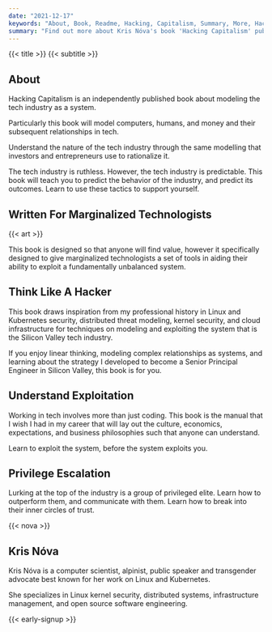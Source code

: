 ```yaml
---
date: "2021-12-17"
keywords: "About, Book, Readme, Hacking, Capitalism, Summary, More, HackingCapitalism, Kris Nova, Nonfiction"
summary: "Find out more about Kris Nóva's book 'Hacking Capitalism' published 2022."
---
```


{{< title >}}
{{< subtitle >}}

## About

Hacking Capitalism is an independently published book about modeling the tech industry as a system.

Particularly this book will model computers, humans, and money and their subsequent relationships in tech.

Understand the nature of the tech industry through the same modelling that investors and entrepreneurs use to rationalize it.

The tech industry is ruthless. However, the tech industry is predictable. This book will teach you to predict the behavior of the industry, and predict its outcomes. Learn to use these tactics to support yourself.

## Written For Marginalized Technologists

{{< art >}}


This book is designed so that anyone will find value, however it specifically designed to give marginalized technologists a set of tools in aiding their ability to exploit a fundamentally unbalanced system.

## Think Like A Hacker

This book draws inspiration from my professional history in Linux and Kubernetes security, distributed threat modeling, kernel security, and cloud infrastructure for techniques on modeling and exploiting the system that is the Silicon Valley tech industry. 

If you enjoy linear thinking, modeling complex relationships as systems, and learning about the strategy I developed to become a Senior Principal Engineer in Silicon Valley, this book is for you.

## Understand Exploitation 


Working in tech involves more than just coding. 
This book is the manual that I wish I had in my career that will lay out the culture, economics, expectations, and business philosophies such that anyone can understand.

Learn to exploit the system, before the system exploits you.

## Privilege Escalation 

Lurking at the top of the industry is a group of privileged elite.
Learn how to outperform them, and communicate with them.
Learn how to break into their inner circles of trust. 

{{< nova >}}


## Kris Nóva


Kris Nóva is a computer scientist, alpinist, public speaker and transgender advocate best known for her work on Linux and Kubernetes.

She specializes in Linux kernel security, distributed systems, infrastructure management, and open source software engineering. 

{{< early-signup >}}


